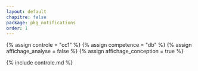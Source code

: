 ```yaml
---
layout: default
chapitre: false
package: pkg_notifications
order: 1
---
```


{% assign controle = "cc1" %}
{% assign competence = "db" %}
{% assign affichage_analyse = false %}
{% assign affichage_conception = true %}

{% include controle.md %}